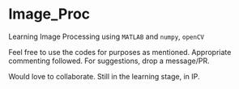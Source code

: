 # Image_Proc
Learning Image Processing using `MATLAB` and `numpy`, `openCV`

Feel free to use the codes for purposes as mentioned. Appropriate commenting followed. For suggestions, drop a message/PR.

Would love to collaborate. Still in the learning stage, in IP.
